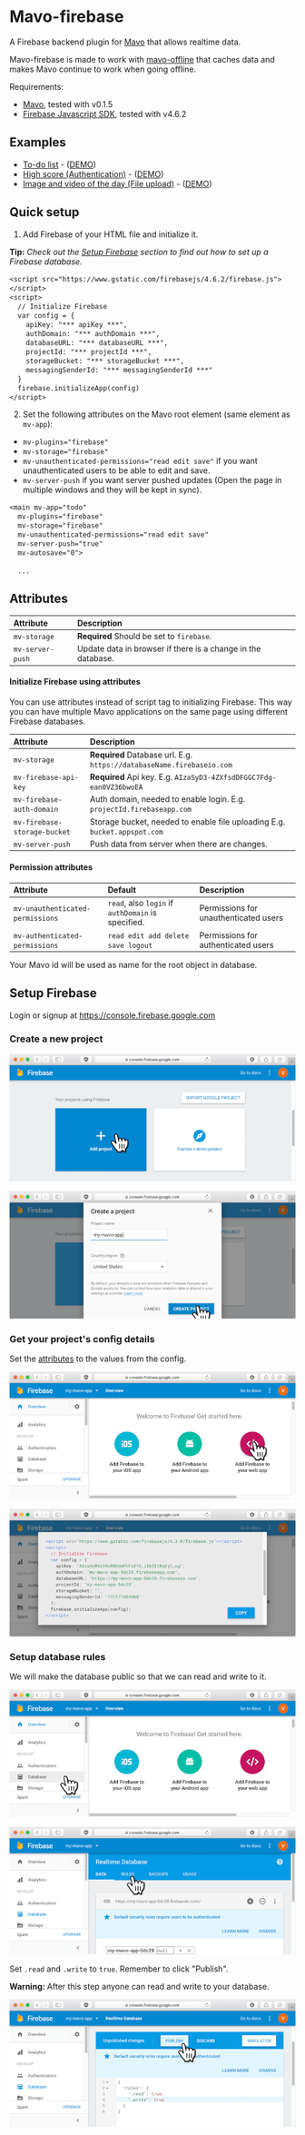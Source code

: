 # Mavo-firebase

A Firebase backend plugin for [Mavo](https://mavo.io) that allows realtime data.

Mavo-firebase is made to work with [mavo-offline](https://github.com/valterkraemer/mavo-offline) that caches data and makes Mavo continue to work when going offline.

Requirements:

- [Mavo](https://mavo.io/get/), tested with v0.1.5
- [Firebase Javascript SDK](https://github.com/firebase/firebase-js-sdk), tested with v4.6.2

## Examples

- [To-do list](https://github.com/valterkraemer/mavo-firebase/tree/master/examples/todo) - ([DEMO](https://valterkraemer.github.io/mavo-firebase/examples/todo/))
- [High score (Authentication)](https://github.com/valterkraemer/mavo-firebase/tree/master/examples/authentication) - ([DEMO](https://valterkraemer.github.io/mavo-firebase/examples/authentication/))
- [Image and video of the day (File upload)](https://github.com/valterkraemer/mavo-firebase/tree/master/examples/file-storage) - ([DEMO](https://valterkraemer.github.io/mavo-firebase/examples/file-storage/))

## Quick setup

1. Add Firebase of your HTML file and initialize it.

**Tip:** *Check out the [Setup Firebase](#setup-firebase) section to find out how to set up a Firebase database.*

```
<script src="https://www.gstatic.com/firebasejs/4.6.2/firebase.js"></script>
<script>
  // Initialize Firebase
  var config = {
    apiKey: "*** apiKey ***",
    authDomain: "*** authDomain ***",
    databaseURL: "*** databaseURL ***",
    projectId: "*** projectId ***",
    storageBucket: "*** storageBucket ***",
    messagingSenderId: "*** messagingSenderId ***"
  }
  firebase.initializeApp(config)
</script>
```

2. Set the following attributes on the Mavo root element (same element as `mv-app`):
- `mv-plugins="firebase"`
- `mv-storage="firebase"`
- `mv-unauthenticated-permissions="read edit save"` if you want unauthenticated users to be able to edit and save.
- `mv-server-push` if you want server pushed updates (Open the page in multiple windows and they will be kept in sync).

```
<main mv-app="todo"
  mv-plugins="firebase"
  mv-storage="firebase"
  mv-unauthenticated-permissions="read edit save"
  mv-server-push="true"
  mv-autosave="0">

  ...
```

## Attributes

| Attribute                        | Description
|:---------------------------------|:------------------------------------------------------------ |
| `mv-storage`                     | **Required** Should be set to `firebase`.                    |
| `mv-server-push`                 | Update data in browser if there is a change in the database. |

#### Initialize Firebase using attributes

You can use attributes instead of script tag to initializing Firebase. This way you can have multiple Mavo applications on the same page using different Firebase databases.

| Attribute                        | Description
|:---------------------------------|:-------------------------------------------------------------------------- |
| `mv-storage`                     | **Required** Database url. E.g. `https://databaseName.firebaseio.com`      |
| `mv-firebase-api-key`            | **Required** Api key. E.g. `AIzaSyD3-4ZXfsdDFGGC7Fdg-ean0VZ36bwoEA`        |
| `mv-firebase-auth-domain`        | Auth domain, needed to enable login. E.g. `projectId.firebaseapp.com`      |
| `mv-firebase-storage-bucket`     | Storage bucket, needed to enable file uploading E.g. `bucket.appspot.com`  |
| `mv-server-push`                 | Push data from server when there are changes.                              |

#### Permission attributes

| Attribute                        | Default                                            | Description                           |
|:-------------------------------- |:-------------------------------------------------- |:------------------------------------- |
| `mv-unauthenticated-permissions` | `read`, also `login` if `authDomain` is specified. | Permissions for unauthenticated users |
| `mv-authenticated-permissions`   | `read edit add delete save logout`                 | Permissions for authenticated users   |

Your Mavo id will be used as name for the root object in database.

## Setup Firebase

Login or signup at https://console.firebase.google.com

### Create a new project

![1-add-project](assets/images/1-add-project.png "Add project")

![2-create-project](assets/images/2-create-project.png "Create project")

### Get your project's config details

Set the [attributes](#attributes) to the values from the config.

![3-add-firebase-to-your-web-app](assets/images/3-add-firebase-to-your-web-app.png "Add firebase to your web app")

![4-view-config](assets/images/4-view-config.png "View config")

### Setup database rules

We will make the database public so that we can read and write to it.

![5-go-to-database](assets/images/5-go-to-database.png "Go to database")

![6-go-to-rules](assets/images/6-go-to-rules.png "Go to rules")

Set `.read` and `.write` to `true`. Remember to click "Publish".

**Warning:** After this step anyone can read and write to your database.

![7-edit-rules](assets/images/7-edit-rules.png "Edit rules")
